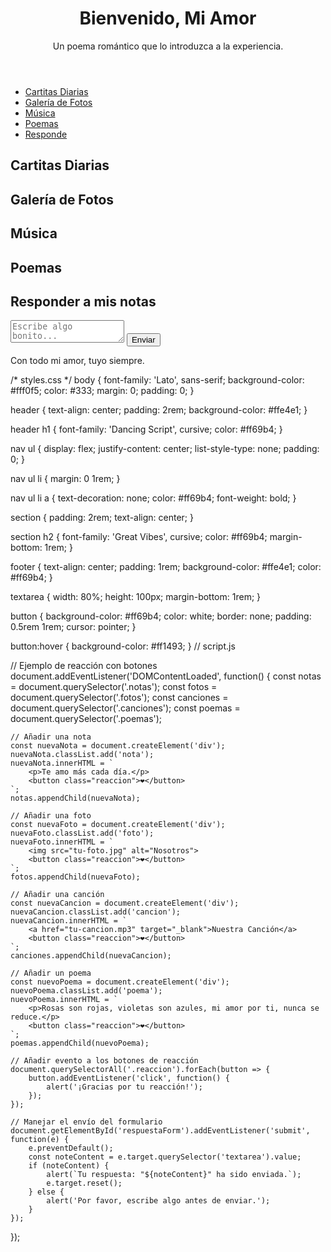 <!DOCTYPE html>
<html lang="es">
<head>
    <meta charset="UTF-8">
    <meta name="viewport" content="width=device-width, initial-scale=1.0">
    <title>Mi Amor</title>
    <link rel="stylesheet" href="styles.css">
</head>
<body>
    <header>
        <h1>Bienvenido, Mi Amor</h1>
        <p>Un poema romántico que lo introduzca a la experiencia.</p>
    </header>
    <nav>
        <ul>
            <li><a href="#cartitas">Cartitas Diarias</a></li>
            <li><a href="#galeria">Galería de Fotos</a></li>
            <li><a href="#musica">Música</a></li>
            <li><a href="#poemas">Poemas</a></li>
            <li><a href="#formulario">Responde</a></li>
        </ul>
    </nav>
    <main>
        <section id="cartitas">
            <h2>Cartitas Diarias</h2>
            <div class="notas">
                <!-- Aquí irán las notas diarias -->
            </div>
        </section>
        <section id="galeria">
            <h2>Galería de Fotos</h2>
            <div class="fotos">
                <!-- Aquí irán las fotos -->
            </div>
        </section>
        <section id="musica">
            <h2>Música</h2>
            <div class="canciones">
                <!-- Aquí irán los enlaces a canciones -->
            </div>
        </section>
        <section id="poemas">
            <h2>Poemas</h2>
            <div class="poemas">
                <!-- Aquí irán los poemas -->
            </div>
        </section>
        <section id="formulario">
            <h2>Responder a mis notas</h2>
            <form id="respuestaForm">
                <textarea placeholder="Escribe algo bonito..."></textarea>
                <button type="submit">Enviar</button>
            </form>
        </section>
    </main>
    <footer>
        <p>Con todo mi amor, tuyo siempre.</p>
    </footer>
    <script src="script.js"></script>
</body>
</html>

/* styles.css */
body {
    font-family: 'Lato', sans-serif;
    background-color: #fff0f5;
    color: #333;
    margin: 0;
    padding: 0;
}

header {
    text-align: center;
    padding: 2rem;
    background-color: #ffe4e1;
}

header h1 {
    font-family: 'Dancing Script', cursive;
    color: #ff69b4;
}

nav ul {
    display: flex;
    justify-content: center;
    list-style-type: none;
    padding: 0;
}

nav ul li {
    margin: 0 1rem;
}

nav ul li a {
    text-decoration: none;
    color: #ff69b4;
    font-weight: bold;
}

section {
    padding: 2rem;
    text-align: center;
}

section h2 {
    font-family: 'Great Vibes', cursive;
    color: #ff69b4;
    margin-bottom: 1rem;
}

footer {
    text-align: center;
    padding: 1rem;
    background-color: #ffe4e1;
    color: #ff69b4;
}

textarea {
    width: 80%;
    height: 100px;
    margin-bottom: 1rem;
}

button {
    background-color: #ff69b4;
    color: white;
    border: none;
    padding: 0.5rem 1rem;
    cursor: pointer;
}

button:hover {
    background-color: #ff1493;
}
// script.js

// Ejemplo de reacción con botones
document.addEventListener('DOMContentLoaded', function() {
    const notas = document.querySelector('.notas');
    const fotos = document.querySelector('.fotos');
    const canciones = document.querySelector('.canciones');
    const poemas = document.querySelector('.poemas');

    // Añadir una nota
    const nuevaNota = document.createElement('div');
    nuevaNota.classList.add('nota');
    nuevaNota.innerHTML = `
        <p>Te amo más cada día.</p>
        <button class="reaccion">❤️</button>
    `;
    notas.appendChild(nuevaNota);

    // Añadir una foto
    const nuevaFoto = document.createElement('div');
    nuevaFoto.classList.add('foto');
    nuevaFoto.innerHTML = `
        <img src="tu-foto.jpg" alt="Nosotros">
        <button class="reaccion">❤️</button>
    `;
    fotos.appendChild(nuevaFoto);

    // Añadir una canción
    const nuevaCancion = document.createElement('div');
    nuevaCancion.classList.add('cancion');
    nuevaCancion.innerHTML = `
        <a href="tu-cancion.mp3" target="_blank">Nuestra Canción</a>
        <button class="reaccion">❤️</button>
    `;
    canciones.appendChild(nuevaCancion);

    // Añadir un poema
    const nuevoPoema = document.createElement('div');
    nuevoPoema.classList.add('poema');
    nuevoPoema.innerHTML = `
        <p>Rosas son rojas, violetas son azules, mi amor por ti, nunca se reduce.</p>
        <button class="reaccion">❤️</button>
    `;
    poemas.appendChild(nuevoPoema);

    // Añadir evento a los botones de reacción
    document.querySelectorAll('.reaccion').forEach(button => {
        button.addEventListener('click', function() {
            alert('¡Gracias por tu reacción!');
        });
    });

    // Manejar el envío del formulario
    document.getElementById('respuestaForm').addEventListener('submit', function(e) {
        e.preventDefault();
        const noteContent = e.target.querySelector('textarea').value;
        if (noteContent) {
            alert(`Tu respuesta: "${noteContent}" ha sido enviada.`);
            e.target.reset();
        } else {
            alert('Por favor, escribe algo antes de enviar.');
        }
    });
});

